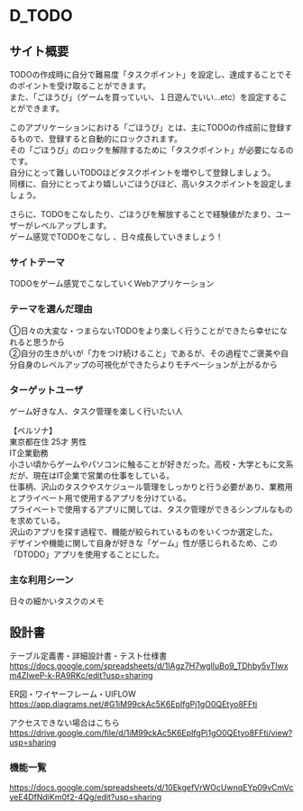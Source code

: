 # D_TODO

## サイト概要
TODOの作成時に自分で難易度「タスクポイント」を設定し、達成することでそのポイントを受け取ることができます。  
また、「ごほうび」（ゲームを買っていい、１日遊んでいい…etc）を設定することができます。  
  
このアプリケーションにおける「ごほうび」とは、主にTODOの作成前に登録するもので、登録すると自動的にロックされます。  
その「ごほうび」のロックを解除するために「タスクポイント」が必要になるのです。  
自分にとって難しいTODOほどタスクポイントを増やして登録しましょう。  
同様に、自分にとってより嬉しいごほうびほど、高いタスクポイントを設定しましょう。  
  
さらに、TODOをこなしたり、ごほうびを解放することで経験値がたまり、ユーザーがレベルアップします。  
ゲーム感覚でTODOをこなし 、日々成長していきましょう！  

### サイトテーマ
TODOをゲーム感覚でこなしていくWebアプリケーション  

### テーマを選んだ理由
①日々の大変な・つまらないTODOをより楽しく行うことができたら幸せになれると思うから  
②自分の生きがいが「力をつけ続けること」であるが、その過程でご褒美や自分自身のレベルアップの可視化ができたらよりモチベーションが上がるから  

### ターゲットユーザ
ゲーム好きな人、タスク管理を楽しく行いたい人  

【ペルソナ】  
東京都在住 25才 男性  
IT企業勤務  
小さい頃からゲームやパソコンに触ることが好きだった。高校・大学ともに文系だが、現在はIT企業で営業の仕事をしている。  
仕事柄、沢山のタスクやスケジュール管理をしっかりと行う必要があり、業務用とプライベート用で使用するアプリを分けている。  
プライベートで使用するアプリに関しては、タスク管理ができるシンプルなものを求めている。  
沢山のアプリを探す過程で、機能が絞られているものをいくつか選定した。  
デザインや機能に関して自身が好きな「ゲーム」性が感じられるため、この「DTODO」アプリを使用することにした。  
  
### 主な利用シーン
日々の細かいタスクのメモ  

## 設計書
テーブル定義書・詳細設計書・テスト仕様書  
https://docs.google.com/spreadsheets/d/1IAgz7H7wgIluBo9_TDhby5vTlwxm4ZIweP-k-RA9RKc/edit?usp=sharing  

ER図・ワイヤーフレーム・UIFLOW  
https://app.diagrams.net/#G1iM99ckAc5K6EpIfgPj1gO0QEtyo8FFti

アクセスできない場合はこちら  
https://drive.google.com/file/d/1iM99ckAc5K6EpIfgPj1gO0QEtyo8FFti/view?usp=sharing

### 機能一覧
https://docs.google.com/spreadsheets/d/10EkgefVrWOcUwnqEYp09vCmVcveE4DfNdiKm0f2-4Qg/edit?usp=sharing
